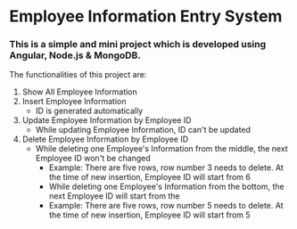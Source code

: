 # Employee Information Entry System
### This is a simple and mini project which is developed using Angular, Node.js & MongoDB.
The functionalities of this project are:
1. Show All Employee Information
1. Insert Employee Information
	* ID is generated automatically
1. Update Employee Information by Employee ID
	* While updating Employee Information, ID can't be updated
1. Delete Employee Information by Employee ID
	* While deleting one Employee's Information from the middle, the next Employee ID won't be changed
		* Example: There are five rows, row number 3 needs to delete. At the time of new insertion, Employee ID will start from 6
    	* While deleting one Employee's Information from the bottom, the next Employee ID will start from the
		* Example: There are five rows, row number 5 needs to delete. At the time of new insertion, Employee ID will start from 5
